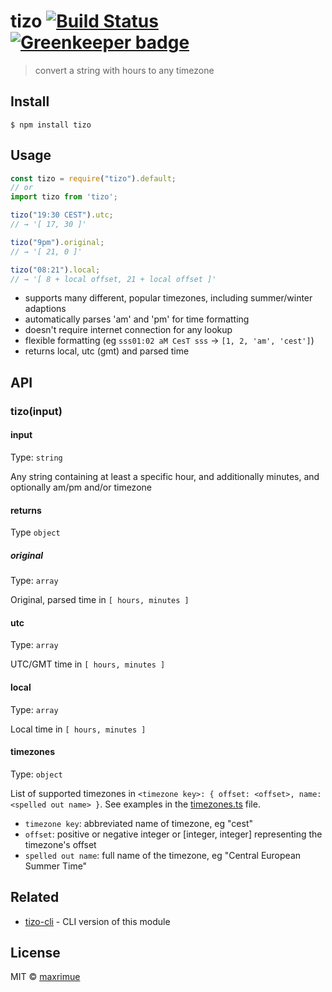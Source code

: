 # tizo [![Build Status](https://travis-ci.com/maxrimue/tizo.svg?branch=master)](https://travis-ci.com/maxrimue/tizo) [![Greenkeeper badge](https://badges.greenkeeper.io/maxrimue/tizo.svg)](https://greenkeeper.io/)

> convert a string with hours to any timezone

## Install

```
$ npm install tizo
```

## Usage

```js
const tizo = require("tizo").default;
// or
import tizo from 'tizo';

tizo("19:30 CEST").utc;
// → '[ 17, 30 ]'

tizo("9pm").original;
// → '[ 21, 0 ]'

tizo("08:21").local;
// → '[ 8 + local offset, 21 + local offset ]'
```

- supports many different, popular timezones, including summer/winter adaptions
- automatically parses 'am' and 'pm' for time formatting
- doesn't require internet connection for any lookup
- flexible formatting (eg `sss01:02 aM CesT sss` → `[1, 2, 'am', 'cest']`)
- returns local, utc (gmt) and parsed time

## API

### tizo(input)

#### input

Type: `string`

Any string containing at least a specific hour, and additionally minutes, and optionally am/pm and/or timezone

#### returns

Type `object`

##### original

Type: `array`

Original, parsed time in `[ hours, minutes ]`

#### utc

Type: `array`

UTC/GMT time in `[ hours, minutes ]`

#### local

Type: `array`

Local time in `[ hours, minutes ]`

#### timezones

Type: `object`

List of supported timezones in `<timezone key>: { offset: <offset>, name: <spelled out name> }`.
See examples in the [timezones.ts](timezones.ts) file.

- `timezone key`: abbreviated name of timezone, eg "cest"
- `offset`: positive or negative integer or [integer, integer] representing the timezone's offset
- `spelled out name`: full name of the timezone, eg "Central European Summer Time"

## Related

- [tizo-cli](https://github.com/maxrimue/tizo-cli) - CLI version of this module

## License

MIT © [maxrimue](http://github.com/maxrimue)
